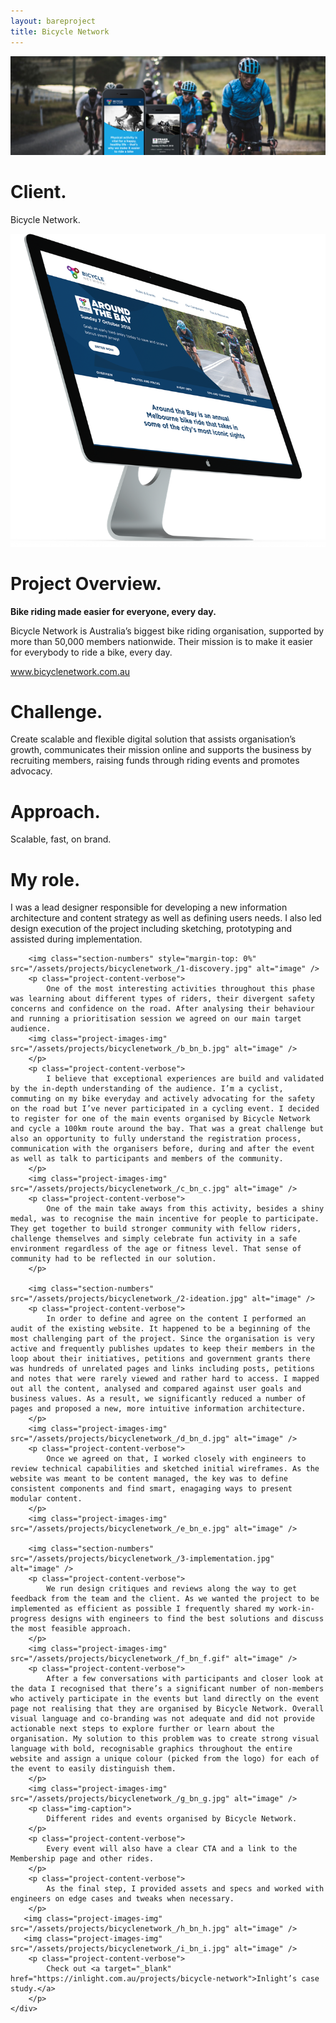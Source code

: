```yaml
--- 
layout: bareproject 
title: Bicycle Network 
---
```


<!-- Project Header Section -->
<div class="container project-container project-head">
    <div class="row max-width-no-overflow">
        <div class="col-lg-12 max-width-no-overflow">
            <div class="header-wrap">
                <img class="project-head-img" src="/assets/projects/bicyclenetwork_/header.jpg" alt="">
            </div>
        </div>
    </div>
</div>

<!-- Description Section -->
<div id="#projectDescription" class="container project-container">
    <div class="row">
        <div class="col-sm-1 col-md-1"></div>
        <div class="col-sm-3 col-md-3">
            <h1 class="project-header">Client.</h1>
            <p class="project-content">Bicycle Network.</p>
            <img class="project-content-fancy-img" src="/assets/projects/bicyclenetwork_/a_bn_a.png" alt="image" />
        </div>
        <div class="col-sm-1 col-md-1"></div>
        <div class="col-sm-6 col-md-6">
            <h1 class="project-header">Project Overview.</h1>
            <p class="project-content">
                <strong>Bike riding made easier for everyone, every day.</strong>
            </p>
            <p class="project-content">
                Bicycle Network is Australia’s biggest bike riding organisation, supported by more than 50,000 members nationwide. Their mission is to make it easier for everybody to ride a bike, every day. 
            </p>
            <p class="project-content">
                <a target="_blank" href="https://www.bicyclenetwork.com.au/">www.bicyclenetwork.com.au</a>
            </p>
            <h1 class="project-header">Challenge.</h1>
            <p class="project-content">
                Create scalable and flexible digital solution that assists organisation’s growth, communicates their mission online and supports the business by recruiting members, raising funds through riding events and promotes advocacy.
            </p>
            <h1 class="project-header">Approach.</h1>
            <p class="project-content">
                Scalable, fast, on brand.
            </p>
            <h1 class="project-header">My role.</h1>
            <p class="project-content">
                I was a lead designer responsible for developing a new information architecture and content strategy as well as defining users needs. I also led design execution of the project including sketching, prototyping and assisted during implementation.
            </p>
        </div>
        <div class="col-sm-1 col-md-1"></div>
    </div>
</div>

<!-- Project Images Section -->
<div id="#projectImages" class="container project-container-images">
    <div class="project-images">
        
        <img class="section-numbers" style="margin-top: 0%" src="/assets/projects/bicyclenetwork_/1-discovery.jpg" alt="image" />
        <p class="project-content-verbose">
            One of the most interesting activities throughout this phase was learning about different types of riders, their divergent safety concerns and confidence on the road. After analysing their behaviour and running a prioritisation session we agreed on our main target audience.
        <img class="project-images-img" src="/assets/projects/bicyclenetwork_/b_bn_b.jpg" alt="image" />
        </p>
        <p class="project-content-verbose">
            I believe that exceptional experiences are build and validated by the in-depth understanding of the audience. I’m a cyclist, commuting on my bike everyday and actively advocating for the safety on the road but I’ve never participated in a cycling event. I decided to register for one of the main events organised by Bicycle Network and cycle a 100km route around the bay. That was a great challenge but also an opportunity to fully understand the registration process, communication with the organisers before, during and after the event as well as talk to participants and members of the community.
        </p>
        <img class="project-images-img" src="/assets/projects/bicyclenetwork_/c_bn_c.jpg" alt="image" />
        <p class="project-content-verbose">
            One of the main take aways from this activity, besides a shiny medal, was to recognise the main incentive for people to participate. They get together to build stronger community with fellow riders, challenge themselves and simply celebrate fun activity in a safe environment regardless of the age or fitness level. That sense of community had to be reflected in our solution. 
        </p>
        
        <img class="section-numbers" src="/assets/projects/bicyclenetwork_/2-ideation.jpg" alt="image" />
        <p class="project-content-verbose">
            In order to define and agree on the content I performed an audit of the existing website. It happened to be a beginning of the most challenging part of the project. Since the organisation is very active and frequently publishes updates to keep their members in the loop about their initiatives, petitions and government grants there was hundreds of unrelated pages and links including posts, petitions and notes that were rarely viewed and rather hard to access. I mapped out all the content, analysed and compared against user goals and business values. As a result, we significantly reduced a number of pages and proposed a new, more intuitive information architecture.  
        </p>
        <img class="project-images-img" src="/assets/projects/bicyclenetwork_/d_bn_d.jpg" alt="image" />
        <p class="project-content-verbose">
            Once we agreed on that, I worked closely with engineers to review technical capabilities and sketched initial wireframes. As the website was meant to be content managed, the key was to define consistent components and find smart, enagaging ways to present modular content.
        </p>
        <img class="project-images-img" src="/assets/projects/bicyclenetwork_/e_bn_e.jpg" alt="image" />
       
        <img class="section-numbers" src="/assets/projects/bicyclenetwork_/3-implementation.jpg" alt="image" />
        <p class="project-content-verbose">
            We run design critiques and reviews along the way to get feedback from the team and the client. As we wanted the project to be implemented as efficient as possible I frequently shared my work-in-progress designs with engineers to find the best solutions and discuss the most feasible approach.
        </p>
        <img class="project-images-img" src="/assets/projects/bicyclenetwork_/f_bn_f.gif" alt="image" />
        <p class="project-content-verbose">
            After a few conversations with participants and closer look at the data I recognised that there’s a significant number of non-members who actively participate in the events but land directly on the event page not realising that they are organised by Bicycle Network. Overall visual language and co-branding was not adequate and did not provide actionable next steps to explore further or learn about the organisation. My solution to this problem was to create strong visual language with bold, recognisable graphics throughout the entire website and assign a unique colour (picked from the logo) for each of the event to easily distinguish them.
        </p> 
        <img class="project-images-img" src="/assets/projects/bicyclenetwork_/g_bn_g.jpg" alt="image" />
        <p class="img-caption">
            Different rides and events organised by Bicycle Network.
        </p> 
        <p class="project-content-verbose">   
            Every event will also have a clear CTA and a link to the Membership page and other rides.
        </p>
        <p class="project-content-verbose">
            As the final step, I provided assets and specs and worked with engineers on edge cases and tweaks when necessary.
        </p>       
       <img class="project-images-img" src="/assets/projects/bicyclenetwork_/h_bn_h.jpg" alt="image" />
       <img class="project-images-img" src="/assets/projects/bicyclenetwork_/i_bn_i.jpg" alt="image" />
        <p class="project-content-verbose">
            Check out <a target="_blank" href="https://inlight.com.au/projects/bicycle-network">Inlight’s case study.</a>
        </p>
    </div>
</div>
